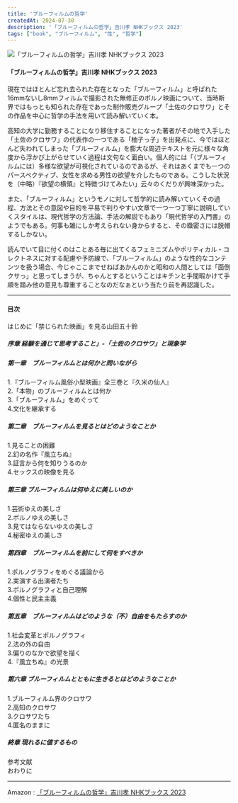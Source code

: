 ```yaml
---
title: 'ブルーフィルムの哲学'
createdAt: 2024-07-30
description: '「ブルーフィルムの哲学」吉川孝 NHKブックス 2023'
tags: ["book", "ブルーフィルム", "性", "哲学"]
---
```


![「ブルーフィルムの哲学」吉川孝 NHKブックス 2023](https://i.gyazo.com/c777d46bcb23a206f1dd5ba836e388fa.png)

#### 「ブルーフィルムの哲学」吉川孝 NHKブックス 2023

現在ではほとんど忘れ去られた存在となった「ブルーフィルム」と呼ばれた16mmないし8mmフィルムで撮影された無修正のポルノ映画について、当時斯界ではもっとも知られた存在であった制作販売グループ「土佐のクロサワ」とその作品を中心に哲学の手法を用いて読み解いていく本。

高知の大学に勤務することになり移住することになった著者がその地で入手した「土佐のクロサワ」の代表作の一つである「柚子っ子」を出発点に、今ではほとんど失われてしまった「ブルーフィルム」を膨大な周辺テキストを元に様々な角度から浮かび上がらせていく過程は文句なく面白い。個人的には「（ブルーフィルムには）多様な欲望が可視化されているのであるが、それはあくまでも一つのパースペクティブ、女性を求める男性の欲望を介したものである。こうした状況を（中略）『欲望の横領』と特徴づけてみたい」云々のくだりが興味深かった。

また、「ブルーフィルム」というモノに対して哲学的に読み解いていくその過程、方法とその意図や目的を平易で判りやすい文章で一つ一つ丁寧に説明していくスタイルは、現代哲学の方法論、手法の解説でもあり「現代哲学の入門書」のようでもある。何事も雑にしか考えられない身からすると、その緻密さには脱帽するしかない。

読んでいて目に付くのはことある毎に出てくるフェミニズムやポリティカル・コレクトネスに対する配慮や予防線で、「ブルーフィルム」のような性的なコンテンツを扱う場合、今じゃここまでせねばあかんのかと昭和の人間としては「面倒クサっ」と思ってしまうが、ちゃんとするということはキチンと手間暇かけて手順を踏み他の意見も尊重することなのだなぁという当たり前を再認識した。


--- 

#### 目次

はじめに「禁じられた映画」を見る山田五十鈴 

##### 序章 経験を通じて思考すること」-「土佐のクロサワ」と現象学  
##### 第一章　ブルーフィルムとは何かと問いながら

1.『ブルーフィルム風俗小型映画』全三巻と『久米の仙人』  
2.「本物」のブルーフィルムとは何か  
3.「ブルーフィルム」をめぐって  
4.文化を継承する  

##### 第二章　ブルーフィルムを見るとはどのようなことか  

1.見ることの困難  
2.幻の名作『風立ちぬ』  
3.証言から何を知りうるのか  
4.セックスの映像を見る  

##### 第三章 ブルーフィルムは何ゆえに美しいのか  

1.芸術ゆえの美しさ  
2.ポルノゆえの美しさ  
3.見てはならないゆえの美しさ  
4.秘密ゆえの美しさ  

##### 第四章　ブルーフィルムを前にして何をすべきか

1.ポルノグラフィをめぐる議論から  
2.実演する出演者たち  
3.ポルノグラフィと自己理解  
4.個性と民主主義  

##### 第五章　ブルーフィルムはどのような（不）自由をもたらすのか

1.社会変革とポルノグラフィ  
2.法の外の自由  
3.偏りのなかで欲望を描く  
4.『風立ちぬ』の光景  

##### 第六章 ブルーフィルムとともに生きるとはどのようなことか

1.ブルーフィルム界のクロサワ  
2.高知のクロサワ  
3.クロサワたち  
4.匿名のままに  

##### 終章 現れるに値するもの

参考文献  
おわりに


---

Amazon : [「ブルーフィルムの哲学」吉川孝 NHKブックス 2023](https://www.amazon.co.jp/dp/4140912820)    
